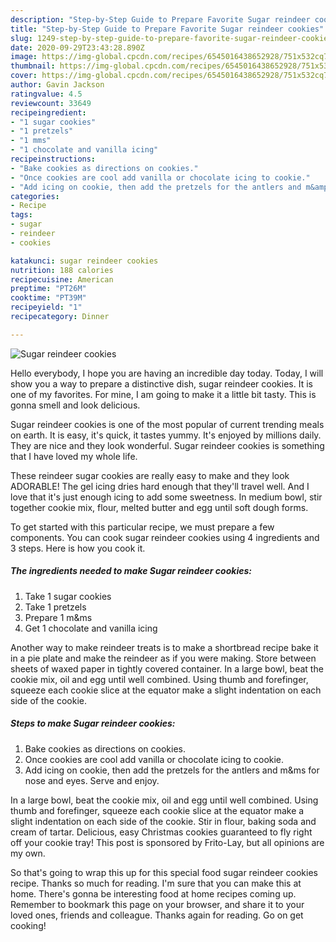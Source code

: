 ```yaml
---
description: "Step-by-Step Guide to Prepare Favorite Sugar reindeer cookies"
title: "Step-by-Step Guide to Prepare Favorite Sugar reindeer cookies"
slug: 1249-step-by-step-guide-to-prepare-favorite-sugar-reindeer-cookies
date: 2020-09-29T23:43:28.890Z
image: https://img-global.cpcdn.com/recipes/6545016438652928/751x532cq70/sugar-reindeer-cookies-recipe-main-photo.jpg
thumbnail: https://img-global.cpcdn.com/recipes/6545016438652928/751x532cq70/sugar-reindeer-cookies-recipe-main-photo.jpg
cover: https://img-global.cpcdn.com/recipes/6545016438652928/751x532cq70/sugar-reindeer-cookies-recipe-main-photo.jpg
author: Gavin Jackson
ratingvalue: 4.5
reviewcount: 33649
recipeingredient:
- "1 sugar cookies"
- "1 pretzels"
- "1 mms"
- "1 chocolate and vanilla icing"
recipeinstructions:
- "Bake cookies as directions on cookies."
- "Once cookies are cool add vanilla or chocolate icing to cookie."
- "Add icing on cookie, then add the pretzels for the antlers and m&amp;ms for nose and eyes. Serve and enjoy."
categories:
- Recipe
tags:
- sugar
- reindeer
- cookies

katakunci: sugar reindeer cookies 
nutrition: 188 calories
recipecuisine: American
preptime: "PT26M"
cooktime: "PT39M"
recipeyield: "1"
recipecategory: Dinner

---
```



![Sugar reindeer cookies](https://img-global.cpcdn.com/recipes/6545016438652928/751x532cq70/sugar-reindeer-cookies-recipe-main-photo.jpg)

Hello everybody, I hope you are having an incredible day today. Today, I will show you a way to prepare a distinctive dish, sugar reindeer cookies. It is one of my favorites. For mine, I am going to make it a little bit tasty. This is gonna smell and look delicious.

Sugar reindeer cookies is one of the most popular of current trending meals on earth. It is easy, it's quick, it tastes yummy. It's enjoyed by millions daily. They are nice and they look wonderful. Sugar reindeer cookies is something that I have loved my whole life.

These reindeer sugar cookies are really easy to make and they look ADORABLE! The gel icing dries hard enough that they&#39;ll travel well. And I love that it&#39;s just enough icing to add some sweetness. In medium bowl, stir together cookie mix, flour, melted butter and egg until soft dough forms.


To get started with this particular recipe, we must prepare a few components. You can cook sugar reindeer cookies using 4 ingredients and 3 steps. Here is how you cook it.

<!--inarticleads1-->

##### The ingredients needed to make Sugar reindeer cookies:

1. Take 1 sugar cookies
1. Take 1 pretzels
1. Prepare 1 m&amp;ms
1. Get 1 chocolate and vanilla icing


Another way to make reindeer treats is to make a shortbread recipe bake it in a pie plate and make the reindeer as if you were making. Store between sheets of waxed paper in tightly covered container. In a large bowl, beat the cookie mix, oil and egg until well combined. Using thumb and forefinger, squeeze each cookie slice at the equator make a slight indentation on each side of the cookie. 

<!--inarticleads2-->

##### Steps to make Sugar reindeer cookies:

1. Bake cookies as directions on cookies.
1. Once cookies are cool add vanilla or chocolate icing to cookie.
1. Add icing on cookie, then add the pretzels for the antlers and m&amp;ms for nose and eyes. Serve and enjoy.


In a large bowl, beat the cookie mix, oil and egg until well combined. Using thumb and forefinger, squeeze each cookie slice at the equator make a slight indentation on each side of the cookie. Stir in flour, baking soda and cream of tartar. Delicious, easy Christmas cookies guaranteed to fly right off your cookie tray! This post is sponsored by Frito-Lay, but all opinions are my own. 

So that's going to wrap this up for this special food sugar reindeer cookies recipe. Thanks so much for reading. I'm sure that you can make this at home. There's gonna be interesting food at home recipes coming up. Remember to bookmark this page on your browser, and share it to your loved ones, friends and colleague. Thanks again for reading. Go on get cooking!
